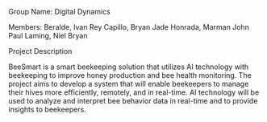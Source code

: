 
Group Name:
Digital Dynamics

Members:
Beralde, Ivan Rey
Capillo, Bryan Jade
Honrada, Marman John Paul
Laming, Niel Bryan



Project Description

BeeSmart is a smart beekeeping solution that utilizes AI technology with beekeeping to improve honey production and bee health monitoring. The project aims to develop a system that will enable beekeepers to manage their hives more efficiently, remotely, and in real-time. AI technology will be used to analyze and interpret bee behavior data in real-time and to provide insights to beekeepers.
